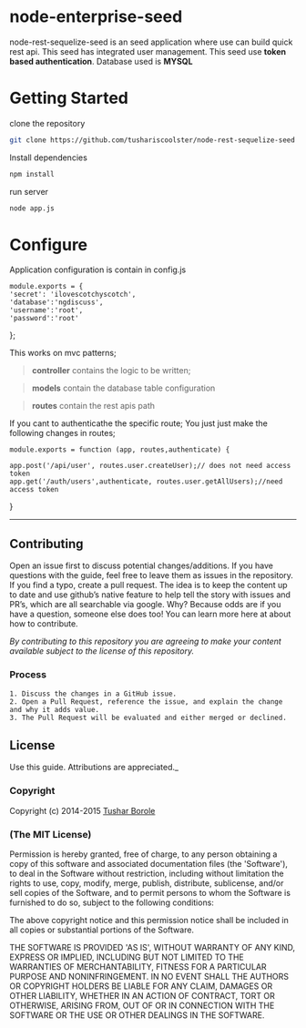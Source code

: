 # node-enterprise-seed

node-rest-sequelize-seed is an seed application where use can build quick rest api. This seed has integrated user management. This seed use **token based authentication**. Database used is **MYSQL**



# Getting Started

clone the repository 

```sh
git clone https://github.com/tushariscoolster/node-rest-sequelize-seed
```

Install dependencies

```sh
npm install 
```

run server

```sh
node app.js 
```

# Configure

Application configuration is contain in config.js

    module.exports = {
    'secret': 'ilovescotchyscotch',
    'database':'ngdiscuss',
    'username':'root',
    'password':'root'
};



This works on mvc patterns;

> **controller** contains the logic to be written;

> **models** contain the database table configuration

> **routes** contain the rest apis path

If you cant to authenticathe the specific route;
You just just make the following changes in routes;

    module.exports = function (app, routes,authenticate) {

    app.post('/api/user', routes.user.createUser);// does not need access token
    app.get('/auth/users',authenticate, routes.user.getAllUsers);//need access token



}




----------

## Contributing

Open an issue first to discuss potential changes/additions. If you have questions with the guide, feel free to leave them as issues in the repository. If you find a typo, create a pull request. The idea is to keep the content up to date and use github’s native feature to help tell the story with issues and PR’s, which are all searchable via google. Why? Because odds are if you have a question, someone else does too! You can learn more here at about how to contribute.

*By contributing to this repository you are agreeing to make your content available subject to the license of this repository.*

### Process
    1. Discuss the changes in a GitHub issue.
    2. Open a Pull Request, reference the issue, and explain the change and why it adds value.
    3. The Pull Request will be evaluated and either merged or declined.

## License

 Use this guide. Attributions are appreciated._

### Copyright

Copyright (c) 2014-2015 [Tushar Borole](http://www.tusharborole.com)

### (The MIT License)
Permission is hereby granted, free of charge, to any person obtaining
a copy of this software and associated documentation files (the
'Software'), to deal in the Software without restriction, including
without limitation the rights to use, copy, modify, merge, publish,
distribute, sublicense, and/or sell copies of the Software, and to
permit persons to whom the Software is furnished to do so, subject to
the following conditions:

The above copyright notice and this permission notice shall be
included in all copies or substantial portions of the Software.

THE SOFTWARE IS PROVIDED 'AS IS', WITHOUT WARRANTY OF ANY KIND,
EXPRESS OR IMPLIED, INCLUDING BUT NOT LIMITED TO THE WARRANTIES OF
MERCHANTABILITY, FITNESS FOR A PARTICULAR PURPOSE AND NONINFRINGEMENT.
IN NO EVENT SHALL THE AUTHORS OR COPYRIGHT HOLDERS BE LIABLE FOR ANY
CLAIM, DAMAGES OR OTHER LIABILITY, WHETHER IN AN ACTION OF CONTRACT,
TORT OR OTHERWISE, ARISING FROM, OUT OF OR IN CONNECTION WITH THE
SOFTWARE OR THE USE OR OTHER DEALINGS IN THE SOFTWARE.

